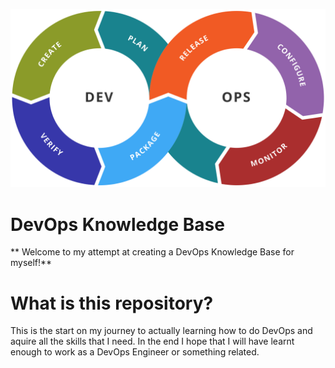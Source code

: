 ![Kharnagy, CC BY-SA 4.0 <https://creativecommons.org/licenses/by-sa/4.0>, via Wikimedia Commons](/attachments/Devops-toolchain.svg "DevOps practices")

# DevOps Knowledge Base

** Welcome to my attempt at creating a DevOps Knowledge Base for myself!**

# What is this repository?

This is the start on my journey to actually learning how to do DevOps and aquire all the skills that I need. In the end I hope that I will have learnt enough to work as a DevOps Engineer or something related.